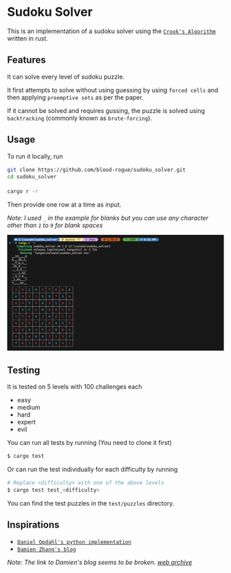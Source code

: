 # Sudoku Solver

This is an implementation of a sudoku solver using the [`Crook's Algorithm`](http://www.ams.org/notices/200904/rtx090400460p.pdf) written in rust.

## Features
It can solve every level of sudoku puzzle.

It first attempts to solve without using guessing by using `forced cells` and then applying `preemptive sets` as per the paper.

If it cannot be solved and requires gussing, the puzzle is solved using `backtracking` (commonly known as `brute-forcing`).

## Usage

To run it locally, run

```bash
git clone https://github.com/blood-rogue/sudoku_solver.git
cd sudoku_solver

cargo r -r
```

Then provide one row at a time as input.

*Note: I used `_` in the example for blanks but you can use any character other than `1` to `9` for blank spaces*

![Usage Example](image.png)

## Testing
It is tested on 5 levels with 100 challenges each
- easy
- medium
- hard
- expert
- evil

You can run all tests by running (You need to clone it first)
```bash
$ cargo test
```

Or can run the test individually for each difficulty by running
```bash
# Replace <difficulty> with one of the above levels
$ cargo test test_<difficulty>
```

You can find the test puzzles in the `test/puzzles` directory.

## Inspirations

- [`Daniel Opdahl's python implementation`](https://github.com/dopdahl16/Crooks-Sudoku)
- [`Damien Zhang's blog`](http://damienzhang.com/sudoku/)

*Note: The link to Damien's blog seems to be broken. [web archive](https://web.archive.org/web/20210510205105/http://damienzhang.com/sudoku/)*